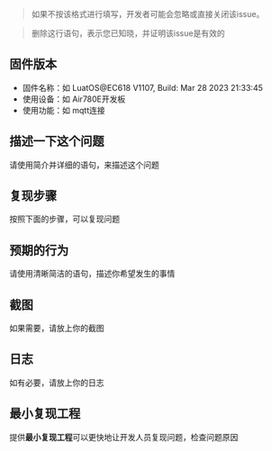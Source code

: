 > 如果不按该格式进行填写，开发者可能会忽略或直接关闭该issue。

> 删除这行语句，表示您已知晓，并证明该issue是有效的

## 固件版本

 - 固件名称：如 LuatOS@EC618 V1107, Build: Mar 28 2023 21:33:45
 - 使用设备：如 Air780E开发板
 - 使用功能：如 mqtt连接

## 描述一下这个问题

请使用简介并详细的语句，来描述这个问题

## 复现步骤

按照下面的步骤，可以复现问题

## 预期的行为

请使用清晰简洁的语句，描述你希望发生的事情

## 截图

如果需要，请放上你的截图

## 日志

如有必要，请放上你的日志

## 最小复现工程

提供**最小复现工程**可以更快地让开发人员复现问题，检查问题原因
